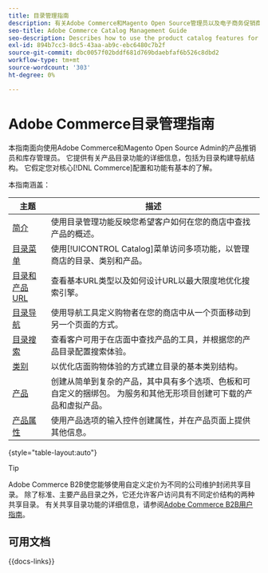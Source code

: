 ```yaml
---
title: 目录管理指南
description: 有关Adobe Commerce和Magento Open Source管理员以及电子商务促销商的产品目录功能的综合信息。
seo-title: Adobe Commerce Catalog Management Guide
seo-description: Describes how to use the product catalog features for Adobe Commerce and Magento Open Source.
exl-id: 894b7cc3-8dc5-43aa-ab9c-ebc6480c7b2f
source-git-commit: dbc0057f02bddf681d769bdaebfaf6b526c8dbd2
workflow-type: tm+mt
source-wordcount: '303'
ht-degree: 0%

---
```


# Adobe Commerce目录管理指南

本指南面向使用Adobe Commerce和Magento Open Source Admin的产品推销员和库存管理员。 它提供有关产品目录功能的详细信息，包括为目录构建导航结构。 它假定您对核心[!DNL Commerce]配置和功能有基本的了解。

本指南涵盖：

| 主题 | 描述 |
| ------- | ----------- |
| [简介](introduction.md) | 使用目录管理功能反映您希望客户如何在您的商店中查找产品的概述。 |
| [目录菜单](catalog-menu.md) | 使用[!UICONTROL Catalog]菜单访问多项功能，以管理商店的目录、类别和产品。 |
| [目录和产品URL](catalog-urls.md) | 查看基本URL类型以及如何设计URL以最大限度地优化搜索引擎。 |
| [目录导航](navigation.md) | 使用导航工具定义购物者在您的商店中从一个页面移动到另一个页面的方式。 |
| [目录搜索](search.md) | 查看客户可用于在店面中查找产品的工具，并根据您的产品目录配置搜索体验。 |
| [类别](categories.md) | 以优化店面购物体验的方式建立目录的基本类别结构。 |
| [产品](products-list.md) | 创建从简单到复杂的产品，其中具有多个选项、色板和可自定义的捆绑包。 为服务和其他无形项目创建可下载的产品和虚拟产品。 |
| [产品属性](product-attributes.md) | 使用产品选项的输入控件创建属性，并在产品页面上提供其他信息。 |

{style="table-layout:auto"}

>[!TIP]
>
>Adobe Commerce B2B使您能够使用自定义定价为不同的公司维护封闭共享目录。 除了标准、主要产品目录之外，它还允许客户访问具有不同定价结构的两种共享目录。 有关共享目录功能的详细信息，请参阅[Adobe Commerce B2B用户指南](../b2b/catalog-shared.md)。

## 可用文档

{{docs-links}}
